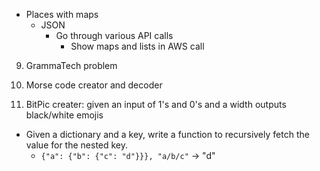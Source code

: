 - Places with maps
    - JSON
        - Go through various API calls
            - Show maps and lists in AWS call



9. GrammaTech problem

0. Morse code creator and decoder
1. BitPic creater: given an input of 1's and 0's and a width outputs black/white emojis
- Given a dictionary and a key, write a function to recursively fetch the value for the nested key.
    - `{"a": {"b": {"c": "d"}}}, "a/b/c"` -> "d"